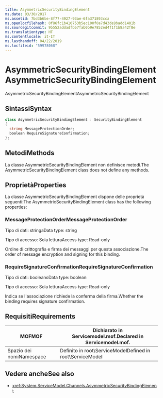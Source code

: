 ```yaml
---
title: AsymmetricSecurityBindingElement
ms.date: 03/30/2017
ms.assetid: 7bd3b6be-8f77-4927-93ae-6fa371893cca
ms.openlocfilehash: 0f86fc1b410753b5ec100f0a7d43de9badd1401b
ms.sourcegitcommit: 9b552addadfb57fab0b9e7852ed4f1f1b8a42f8e
ms.translationtype: HT
ms.contentlocale: it-IT
ms.lasthandoff: 04/22/2019
ms.locfileid: "59978068"
---
```

# <a name="asymmetricsecuritybindingelement"></a><span data-ttu-id="e4703-102">AsymmetricSecurityBindingElement</span><span class="sxs-lookup"><span data-stu-id="e4703-102">AsymmetricSecurityBindingElement</span></span>
<span data-ttu-id="e4703-103">AsymmetricSecurityBindingElement</span><span class="sxs-lookup"><span data-stu-id="e4703-103">AsymmetricSecurityBindingElement</span></span>  
  
## <a name="syntax"></a><span data-ttu-id="e4703-104">Sintassi</span><span class="sxs-lookup"><span data-stu-id="e4703-104">Syntax</span></span>  
  
```csharp
class AsymmetricSecurityBindingElement : SecurityBindingElement  
{  
  string MessageProtectionOrder;  
  boolean RequireSignatureConfirmation;  
};  
```  
  
## <a name="methods"></a><span data-ttu-id="e4703-105">Metodi</span><span class="sxs-lookup"><span data-stu-id="e4703-105">Methods</span></span>  
 <span data-ttu-id="e4703-106">La classe AsymmetricSecurityBindingElement non definisce metodi.</span><span class="sxs-lookup"><span data-stu-id="e4703-106">The AsymmetricSecurityBindingElement class does not define any methods.</span></span>  
  
## <a name="properties"></a><span data-ttu-id="e4703-107">Proprietà</span><span class="sxs-lookup"><span data-stu-id="e4703-107">Properties</span></span>  
 <span data-ttu-id="e4703-108">La classe AsymmetricSecurityBindingElement dispone delle proprietà seguenti:</span><span class="sxs-lookup"><span data-stu-id="e4703-108">The AsymmetricSecurityBindingElement class has the following properties:</span></span>  
  
### <a name="messageprotectionorder"></a><span data-ttu-id="e4703-109">MessageProtectionOrder</span><span class="sxs-lookup"><span data-stu-id="e4703-109">MessageProtectionOrder</span></span>  
 <span data-ttu-id="e4703-110">Tipo di dati: stringa</span><span class="sxs-lookup"><span data-stu-id="e4703-110">Data type: string</span></span>  
  
 <span data-ttu-id="e4703-111">Tipo di accesso: Sola lettura</span><span class="sxs-lookup"><span data-stu-id="e4703-111">Access type: Read-only</span></span>  
  
 <span data-ttu-id="e4703-112">Ordine di crittografia e firma dei messaggi per questa associazione.</span><span class="sxs-lookup"><span data-stu-id="e4703-112">The order of message encryption and signing for this binding.</span></span>  
  
### <a name="requiresignatureconfirmation"></a><span data-ttu-id="e4703-113">RequireSignatureConfirmation</span><span class="sxs-lookup"><span data-stu-id="e4703-113">RequireSignatureConfirmation</span></span>  
 <span data-ttu-id="e4703-114">Tipo di dati: booleano</span><span class="sxs-lookup"><span data-stu-id="e4703-114">Data type: boolean</span></span>  
  
 <span data-ttu-id="e4703-115">Tipo di accesso: Sola lettura</span><span class="sxs-lookup"><span data-stu-id="e4703-115">Access type: Read-only</span></span>  
  
 <span data-ttu-id="e4703-116">Indica se l'associazione richiede la conferma della firma.</span><span class="sxs-lookup"><span data-stu-id="e4703-116">Whether the binding requires signature confirmation.</span></span>  
  
## <a name="requirements"></a><span data-ttu-id="e4703-117">Requisiti</span><span class="sxs-lookup"><span data-stu-id="e4703-117">Requirements</span></span>  
  
|<span data-ttu-id="e4703-118">MOF</span><span class="sxs-lookup"><span data-stu-id="e4703-118">MOF</span></span>|<span data-ttu-id="e4703-119">Dichiarato in Servicemodel.mof.</span><span class="sxs-lookup"><span data-stu-id="e4703-119">Declared in Servicemodel.mof.</span></span>|  
|---------|-----------------------------------|  
|<span data-ttu-id="e4703-120">Spazio dei nomi</span><span class="sxs-lookup"><span data-stu-id="e4703-120">Namespace</span></span>|<span data-ttu-id="e4703-121">Definito in root\ServiceModel</span><span class="sxs-lookup"><span data-stu-id="e4703-121">Defined in root\ServiceModel</span></span>|  
  
## <a name="see-also"></a><span data-ttu-id="e4703-122">Vedere anche</span><span class="sxs-lookup"><span data-stu-id="e4703-122">See also</span></span>

- <xref:System.ServiceModel.Channels.AsymmetricSecurityBindingElement>
